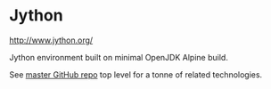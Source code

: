 Jython
======

http://www.jython.org/

Jython environment built on minimal OpenJDK Alpine build.

See [master GitHub repo](https://github.com/HariSekhon/Dockerfiles#hari-sekhon-docker) top level for a tonne of related technologies.
